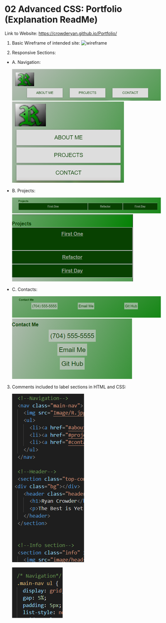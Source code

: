 # 02 Advanced CSS: Portfolio (Explanation ReadMe)

Link to Website: https://crowderyan.github.io/Portfolio/

1. Basic Wireframe of intended site:
   ![wireframe](./image/readme/hw2-wireframe.png)

2. Responsive Sections:

- A. Navigation:

  ![Navigation wide](./images/readme/nav-full.png)
  ![navigation small](./images/readme/nav-respond.png)

- B. Projects:

  ![wireframe](./images/readme/projects-full.png)
  ![wireframe](./images/readme/projects-respond.png)

- C. Contacts:

  ![wireframe](./images/readme/contacts-full.png)
  ![wireframe](./images/readme/contacts-respond.png)

3. Comments included to label sections in HTML and CSS:

   ![wireframe](./images/readme/html-label.png)

   ![wireframe](./images/readme/css-label.png)
